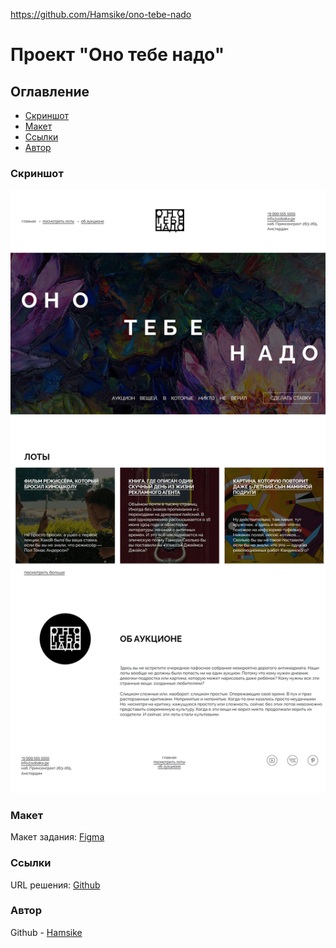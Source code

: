 https://github.com/Hamsike/ono-tebe-nado
# Проект "Оно тебе надо"
## Оглавление
- [Скриншот](#скриншот)
- [Макет](#макет)
- [Ссылки](#ссылки)
- [Автор](#автор)
### Скриншот
![](screenshot.png)
### Макет
Макет задания: [Figma](https://www.figma.com/file/j0GR1cSFoZbUnNWNvpDapI)
### Ссылки
URL решения: [Github](https://github.com/Hamsike/ono-tebe-nado)
### Автор
Github - [Hamsike](https://github.com/Hamsike)